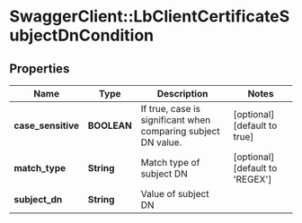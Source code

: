 # SwaggerClient::LbClientCertificateSubjectDnCondition

## Properties
Name | Type | Description | Notes
------------ | ------------- | ------------- | -------------
**case_sensitive** | **BOOLEAN** | If true, case is significant when comparing subject DN value.  | [optional] [default to true]
**match_type** | **String** | Match type of subject DN | [optional] [default to &#39;REGEX&#39;]
**subject_dn** | **String** | Value of subject DN | 


